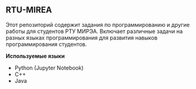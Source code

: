 ## RTU-MIREA

Этот репозиторий содержит задания по программированию и другие работы для студентов РТУ МИРЭА. Включает различные задачи на разных языках программирования для развития навыков программирования студентов.

**Используемые языки**
- Python (Jupyter Notebook)
- C++
- Java